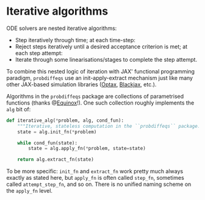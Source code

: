 # Iterative algorithms

ODE solvers are nested iterative algorithms:

* Step iteratively through time; at each time-step:
* Reject steps iteratively until a desired acceptance criterion is met; at each step attempt:
* Iterate through some linearisations/stages to complete the step attempt.

To combine this nested logic of iteration with JAX' functional programming paradigm,
``probdiffeqs`` use an init-apply-extract mechanism
just like many other JAX-based simulation libraries ([Optax](https://optax.readthedocs.io/en/latest/index.html), [Blackjax](https://blackjax-devs.github.io/blackjax/), etc.).

Algorithms in the ``probdiffeqs`` package are collections of parametrised
functions (thanks @[Equinox](https://docs.kidger.site/equinox/)!).
One such collection roughly implements the ``alg`` bit of:
```python
def iterative_alg(*problem, alg, cond_fun):
    """Iterative, stateless computation in the ``probdiffeqs`` package."""
    state = alg.init_fn(*problem)

    while cond_fun(state):
        state = alg.apply_fn(*problem, state=state)

    return alg.extract_fn(state)

```
To be more specific:
`init_fn` and `extract_fn` work pretty much always exactly as stated here,
but `apply_fn` is often called `step_fn`, sometimes called `attempt_step_fn`,
and so on. There is no unified naming scheme on the `apply_fn` level.
